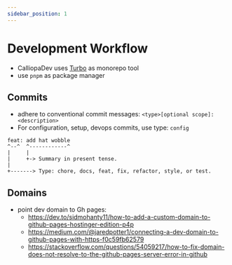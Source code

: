```yaml
---
sidebar_position: 1
---
```


# Development Workflow

- CalliopaDev uses [Turbo](https://turbo.build/) as monorepo tool
- use `pnpm` as package manager


## Commits

- adhere to conventional commit messages: `<type>[optional scope]: <description>`
- For configuration, setup, devops commits, use type: `config`

```
feat: add hat wobble
^--^  ^------------^
|     |
|     +-> Summary in present tense.
|
+-------> Type: chore, docs, feat, fix, refactor, style, or test.
```


## Domains

- point dev domain to Gh pages:
  - https://dev.to/sidmohanty11/how-to-add-a-custom-domain-to-github-pages-hostinger-edition-p4p
  - https://medium.com/@jaredpotter1/connecting-a-dev-domain-to-github-pages-with-https-f0c59fb62579
  - https://stackoverflow.com/questions/54059217/how-to-fix-domain-does-not-resolve-to-the-github-pages-server-error-in-github